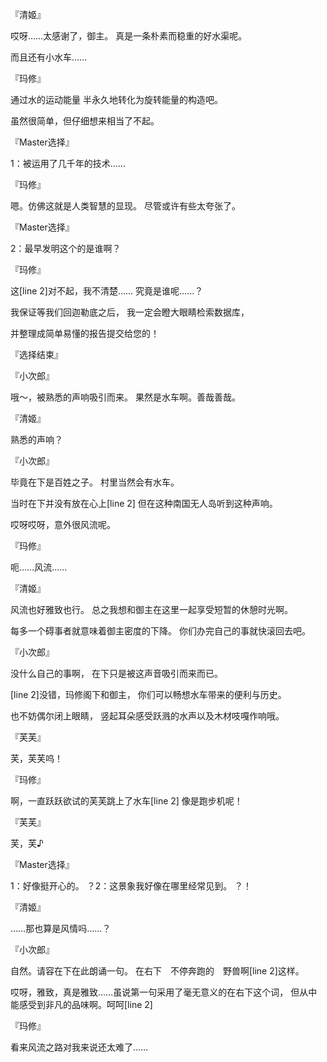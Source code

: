 『清姬』

哎呀……太感谢了，御主。
真是一条朴素而稳重的好水渠呢。

而且还有小水车……

『玛修』

通过水的运动能量
半永久地转化为旋转能量的构造吧。

虽然很简单，但仔细想来相当了不起。

『Master选择』

1：被运用了几千年的技术……

『玛修』

嗯。仿佛这就是人类智慧的显现。
尽管或许有些太夸张了。

『Master选择』

2：最早发明这个的是谁啊？

『玛修』

这[line 2]对不起，我不清楚……
究竟是谁呢……？

我保证等我们回迦勒底之后，
我一定会瞪大眼睛检索数据库，

并整理成简单易懂的报告提交给您的！

『选择结束』

『小次郎』

哦～，被熟悉的声响吸引而来。
果然是水车啊。善哉善哉。

『清姬』

熟悉的声响？

『小次郎』

毕竟在下是百姓之子。
村里当然会有水车。

当时在下并没有放在心上[line 2]
但在这种南国无人岛听到这种声响。

哎呀哎呀，意外很风流呢。

『玛修』

呃……风流……

『清姬』

风流也好雅致也行。
总之我想和御主在这里一起享受短暂的休憩时光啊。

每多一个碍事者就意味着御主密度的下降。
你们办完自己的事就快滚回去吧。

『小次郎』

没什么自己的事啊，
在下只是被这声音吸引而来而已。

[line 2]没错，玛修阁下和御主，
你们可以畅想水车带来的便利与历史。

也不妨偶尔闭上眼睛，
竖起耳朵感受跃溅的水声以及木材吱嘎作响哦。

『芙芙』

芙，芙芙呜！

『玛修』

啊，一直跃跃欲试的芙芙跳上了水车[line 2]
像是跑步机呢！

『芙芙』

芙，芙♪

『Master选择』

1：好像挺开心的。
？2：这景象我好像在哪里经常见到。
？！

『清姬』

……那也算是风情吗……？

『小次郎』

自然。请容在下在此朗诵一句。
在右下　不停奔跑的　野兽啊[line 2]这样。

哎呀，雅致，真是雅致……虽说第一句采用了毫无意义的在右下这个词，
但从中能感受到非凡的品味啊。呵呵[line 2]

『玛修』

看来风流之路对我来说还太难了……

